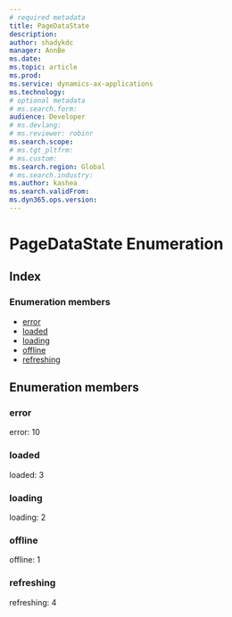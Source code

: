 ```yaml
---
# required metadata
title: PageDataState
description: 
author: shadykdc
manager: AnnBe
ms.date: 
ms.topic: article
ms.prod: 
ms.service: dynamics-ax-applications
ms.technology: 
# optional metadata
# ms.search.form:
audience: Developer
# ms.devlang: 
# ms.reviewer: robinr
ms.search.scope: 
# ms.tgt_pltfrm: 
# ms.custom:
ms.search.region: Global
# ms.search.industry: 
ms.author: kashea
ms.search.validFrom:
ms.dyn365.ops.version:
---
```


# PageDataState Enumeration


## Index

### Enumeration members

* [error](view-model-ipage-pagedatastate.md#error)
* [loaded](view-model-ipage-pagedatastate.md#loaded)
* [loading](view-model-ipage-pagedatastate.md#loading)
* [offline](view-model-ipage-pagedatastate.md#offline)
* [refreshing](view-model-ipage-pagedatastate.md#refreshing)

## Enumeration members

### error

error: 
10



### loaded

loaded: 
3



### loading

loading: 
2



### offline

offline: 
1



### refreshing

refreshing: 
4



